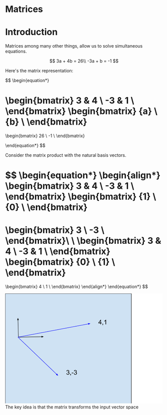 # Matrices

# Introduction

Matrices among many other things, allow us to solve simultaneous equations.

$$
    3a + 4b = 26\\
    -3a + b = -1
$$

Here's the matrix representation:

$$
\begin{equation*}

\begin{bmatrix}
3 & 4  \\
-3  & 1  \\
\end{bmatrix}
\begin{bmatrix}
{a}  \\
{b}  \\
\end{bmatrix}
=
\begin{bmatrix}
26  \\
-1  \\
\end{bmatrix}

\end{equation*}
$$

Consider the matrix product with the natural basis vectors.

$$
\begin{equation*}
\begin{align*}
\begin{bmatrix}
3 & 4  \\
-3  & 1  \\
\end{bmatrix}
\begin{bmatrix}
{1}  \\
{0}  \\
\end{bmatrix}
=
\begin{bmatrix}
3  \\
-3  \\
\end{bmatrix}\\
\\
\begin{bmatrix}
3 & 4  \\
-3  & 1  \\
\end{bmatrix}
\begin{bmatrix}
{0}  \\
{1}  \\
\end{bmatrix}
=
\begin{bmatrix}
4  \\
1  \\
\end{bmatrix}
\end{align*}
\end{equation*}
$$

![basis vectors](img/basis.svg "basis vectors")
The key idea is that the matrix transforms the input vector space
